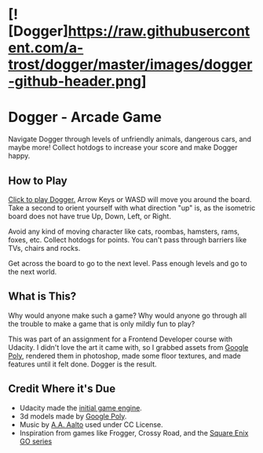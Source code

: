 # [![Dogger]https://raw.githubusercontent.com/a-trost/dogger/master/images/dogger-github-header.png]

Dogger - Arcade Game
===============================

Navigate Dogger through levels of unfriendly animals, dangerous cars, and maybe more! Collect hotdogs to increase your score and make Dogger happy.

## How to Play
[Click to play Dogger.](https://a-trost.github.io/dogger/)
Arrow Keys or WASD will move you around the board. Take a second to orient yourself with what direction "up" is, as the isometric board does not have true Up, Down, Left, or Right.

Avoid any kind of moving character like cats, roombas, hamsters, rams, foxes, etc. Collect hotdogs for points. You can't pass through barriers like TVs, chairs and rocks. 

Get across the board to go to the next level. Pass enough levels and go to the next world. 

## What is This?
Why would anyone make such a game? Why would anyone go through all the trouble to make a game that is only mildly fun to play?

This was part of an assignment for a Frontend Developer course with Udacity. I didn't love the art it came with, so I grabbed assets from [Google Poly](https://poly.google.com/), rendered them in photoshop, made some floor textures, and made features until it felt done. Dogger is the result.

## Credit Where it's Due
- Udacity made the [initial game engine](https://github.com/udacity/frontend-nanodegree-arcade-game).
- 3d models made by [Google Poly](https://poly.google.com/).
- Music by [A.A. Aalto](http://freemusicarchive.org/music/A_A_Aalto/Bright_Corners/) used under CC License.
- Inspiration from games like Frogger, Crossy Road, and the [Square Enix GO series](https://eu.square-enix.com/en/games/lara-croft-go)